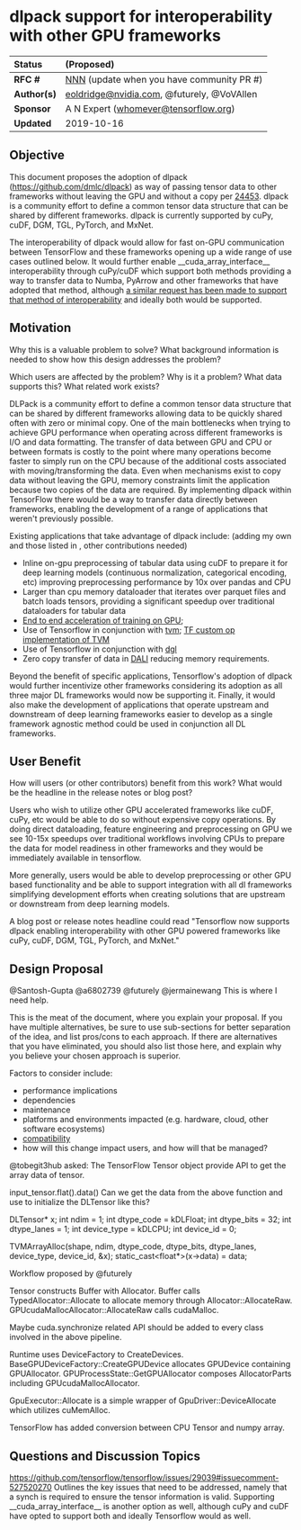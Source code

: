 # dlpack support for interoperability with other GPU frameworks

| Status        | (Proposed)       |
:-------------- |:---------------------------------------------------- |
| **RFC #**     | [NNN](https://github.com/tensorflow/community/pull/NNN) (update when you have community PR #)|
| **Author(s)** | eoldridge@nvidia.com, @futurely, @VoVAllen |
| **Sponsor**   | A N Expert (whomever@tensorflow.org)                 |
| **Updated**   | 2019-10-16                                           |

## Objective

This document proposes the adoption of dlpack (https://github.com/dmlc/dlpack) as way of passing tensor data to other frameworks without leaving the GPU and without a copy per [24453](https://github.com/tensorflow/tensorflow/issues/24453).  dlpack is a community effort to define a common tensor data structure that can be shared by different frameworks. dlpack is currently supported by cuPy, cuDF, DGM, TGL, PyTorch, and MxNet. 

The interoperability of dlpack would allow for fast on-GPU communication between TensorFlow and these frameworks opening up a wide range of use cases outlined below.  It would further enable \_\_cuda_array_interface\_\_ interoperability through cuPy/cuDF which support both methods providing a way to transfer data to Numba, PyArrow and other frameworks that have adopted that method, although [a similar request has been made to support that method of interoperability](https://github.com/tensorflow/tensorflow/issues/29039) and ideally both would be supported.

## Motivation

Why this is a valuable problem to solve? What background information is needed
to show how this design addresses the problem?

Which users are affected by the problem? Why is it a problem? What data supports
this? What related work exists?

DLPack is a community effort to define a common tensor data structure that can be shared by different frameworks allowing data to be quickly shared often with zero or minimal copy. One of the main bottlenecks when trying to achieve GPU performance when operating across different frameworks is I/O and data formatting.  The transfer of data between GPU and CPU or between formats is costly to the point where many operations become faster to simply run on the CPU because of the additional costs associated with moving/transforming the data.  Even when mechanisms exist to copy data without leaving the GPU, memory constraints limit the application because two copies of the data are required.  By implementing dlpack within TensorFlow there would be a way to transfer data directly between frameworks, enabling the development of a range of applications that weren't previously possible.

Existing applications that take advantage of dlpack include: (adding my own and those listed in , other contributions needed)
 - Inline on-gpu preprocessing of tabular data using cuDF to prepare it for deep learning models (continuous normalization, categorical encoding, etc) improving preprocessing performance by 10x over pandas and CPU
 - Larger than cpu memory dataloader that iterates over parquet files and batch loads tensors, providing a significant speedup over traditional dataloaders for tabular data
 - [End to end acceleration of training on GPU](https://medium.com/rapids-ai/accelerating-deep-learning-recommender-systems-by-15x-using-rapids-fastai-and-pytorch-b50b4d8568d1); 
 - Use of Tensorflow in conjunction with [tvm](https://github.com/dmlc/tvm); [TF custom op implementation of TVM](https://github.com/tobegit3hub/tftvm)
 - Use of Tensorflow in conjunction with [dgl](https://github.com/dmlc/dgl)
 - Zero copy transfer of data in [DALI](https://github.com/NVIDIA/DALI) reducing memory requirements.

Beyond the benefit of specific applications, Tensorflow's adoption of dlpack would further incentivize other frameworks considering its adoption as all three major DL frameworks would now be supporting it.  Finally, it would also make the development of applications that operate upstream and downstream of deep learning frameworks easier to develop as a single framework agnostic method could be used in conjunction all DL frameworks.  

## User Benefit

How will users (or other contributors) benefit from this work? What would be the
headline in the release notes or blog post?

Users who wish to utilize other GPU accelerated frameworks like cuDF, cuPy, etc would be able to do so without expensive copy operations.  By doing direct dataloading, feature engineering and preprocessing on GPU we see 10-15x speedups over traditional workflows involving CPUs to prepare the data for model readiness in other frameworks and they would be immediately available in tensorflow.

More generally, users would be able to develop preprocessing or other GPU based functionality and be able to support integration with all dl frameworks simplifying development efforts when creating solutions that are upstream or downstream from deep learning models.

A blog post or release notes headline could read "Tensorflow now supports dlpack enabling interoperability with other GPU powered frameworks like cuPy, cuDF, DGM, TGL, PyTorch, and MxNet."

## Design Proposal

@Santosh-Gupta @a6802739 @futurely @jermainewang This is where I need help.

This is the meat of the document, where you explain your proposal. If you have
multiple alternatives, be sure to use sub-sections for better separation of the
idea, and list pros/cons to each approach. If there are alternatives that you
have eliminated, you should also list those here, and explain why you believe
your chosen approach is superior.

Factors to consider include:

* performance implications
* dependencies
* maintenance
* platforms and environments impacted (e.g. hardware, cloud, other software
  ecosystems)
* [compatibility](https://www.tensorflow.org/programmers_guide/version_compat)
* how will this change impact users, and how will that be managed?

@tobegit3hub asked:
The TensorFlow Tensor object provide API to get the array data of tensor.

input_tensor.flat<T>().data()
Can we get the data from the above function and use to initialize the DLTensor like this?

  DLTensor* x;
  int ndim = 1;
  int dtype_code = kDLFloat;
  int dtype_bits = 32;
  int dtype_lanes = 1;
  int device_type = kDLCPU;
  int device_id = 0;

  TVMArrayAlloc(shape, ndim, dtype_code, dtype_bits, dtype_lanes,
                device_type, device_id, &x);
  static_cast<float*>(x->data) = data;

Workflow proposed by @futurely

Tensor constructs Buffer with Allocator. Buffer calls TypedAllocator::Allocate to allocate memory through Allocator::AllocateRaw. GPUcudaMallocAllocator::AllocateRaw calls cudaMalloc.

Maybe cuda.synchronize related API should be added to every class involved in the above pipeline.

Runtime uses DeviceFactory to CreateDevices. BaseGPUDeviceFactory::CreateGPUDevice allocates GPUDevice containing GPUAllocator. GPUProcessState::GetGPUAllocator composes AllocatorParts including GPUcudaMallocAllocator.

GpuExecutor::Allocate is a simple wrapper of GpuDriver::DeviceAllocate which utilizes cuMemAlloc.

TensorFlow has added conversion between CPU Tensor and numpy array.

## Questions and Discussion Topics

https://github.com/tensorflow/tensorflow/issues/29039#issuecomment-527520270 Outlines the key issues that need to be addressed, namely that a synch is required to ensure the tensor information is valid.  Supporting \_\_cuda_array_interface\_\_ is another option as well, although cuPy and cuDF have opted to support both and ideally Tensorflow would as well.
